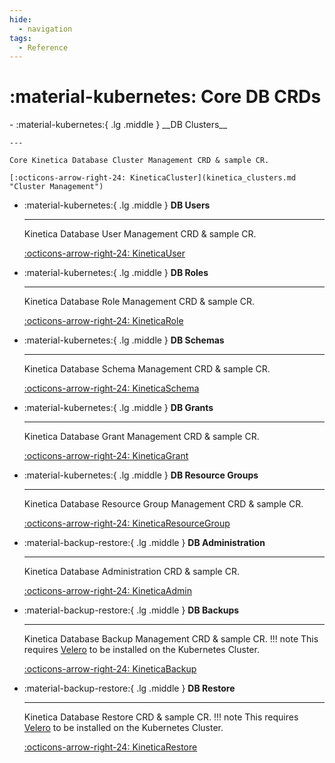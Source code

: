 ```yaml
---
hide:
  - navigation
tags:
  - Reference
---
```

# :material-kubernetes: Core DB CRDs

<div class="grid cards" markdown>
-   :material-kubernetes:{ .lg .middle } __DB Clusters__

    ---

    Core Kinetica Database Cluster Management CRD & sample CR.

    [:octicons-arrow-right-24: KineticaCluster](kinetica_clusters.md "Cluster Management")

-   :material-kubernetes:{ .lg .middle } __DB Users__

    ---

    Kinetica Database User Management CRD & sample CR.

    [:octicons-arrow-right-24: KineticaUser](kinetica_cluster_users.md "User Management")

-   :material-kubernetes:{ .lg .middle } __DB Roles__

    ---

    Kinetica Database Role Management CRD & sample CR.

    [:octicons-arrow-right-24: KineticaRole](kinetica_cluster_roles.md "Role Management")

-   :material-kubernetes:{ .lg .middle } __DB Schemas__

    ---

    Kinetica Database Schema Management CRD & sample CR.

    [:octicons-arrow-right-24: KineticaSchema](kinetica_cluster_schemas.md "Role Management")

-   :material-kubernetes:{ .lg .middle } __DB Grants__

    ---

    Kinetica Database Grant Management CRD & sample CR.

    [:octicons-arrow-right-24: KineticaGrant](kinetica_cluster_grants.md "Grant Group Management")

-   :material-kubernetes:{ .lg .middle } __DB Resource Groups__

    ---

    Kinetica Database Resource Group Management CRD & sample CR.

    [:octicons-arrow-right-24: KineticaResourceGroup](kinetica_cluster_resource_groups.md "Resource Group Management")

-   :material-backup-restore:{ .lg .middle } __DB Administration__

    ---

    Kinetica Database Administration CRD & sample CR.

    [:octicons-arrow-right-24: KineticaAdmin](kinetica_cluster_admins.md "DB Administration")

-   :material-backup-restore:{ .lg .middle } __DB Backups__

    ---

    Kinetica Database Backup Management CRD & sample CR.
    !!! note
        This requires [Velero](https://velero.io/docs/v1.13/basic-install/ "Velero Installation Page") to be installed on the Kubernetes Cluster.

    [:octicons-arrow-right-24: KineticaBackup](kinetica_cluster_backups.md "DB Backup Management")

-   :material-backup-restore:{ .lg .middle } __DB Restore__

    ---

    Kinetica Database Restore CRD & sample CR.
    !!! note
        This requires [Velero](https://velero.io/docs/v1.13/basic-install/ "Velero Installation Page") to be installed on the Kubernetes Cluster.

    [:octicons-arrow-right-24: KineticaRestore](kinetica_cluster_restores.md "DB Restore Management")
</div>